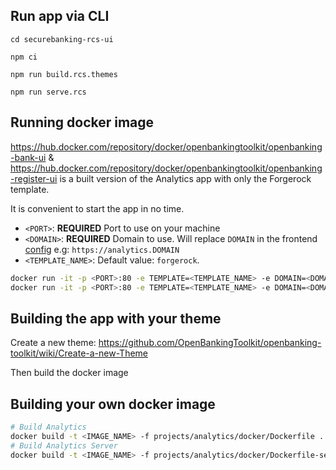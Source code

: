 ## Run app via CLI
```shell
cd securebanking-rcs-ui
```
```shell
npm ci
```
```shell
npm run build.rcs.themes
```
```shell
npm run serve.rcs
```

## Running docker image

<https://hub.docker.com/repository/docker/openbankingtoolkit/openbanking-bank-ui> & <https://hub.docker.com/repository/docker/openbankingtoolkit/openbanking-register-ui> is a built version of the Analytics app with only the Forgerock template.

It is convenient to start the app in no time.

- `<PORT>`: **REQUIRED** Port to use on your machine
- `<DOMAIN>`: **REQUIRED** Domain to use. Will replace `DOMAIN` in the frontend [config](./forgerock-openbanking-ui/projects/analytics/docker/deployment-settings.js) e.g: `https://analytics.DOMAIN`
- `<TEMPLATE_NAME>`: Default value: `forgerock`.

```bash
docker run -it -p <PORT>:80 -e TEMPLATE=<TEMPLATE_NAME> -e DOMAIN=<DOMAIN> openbankingtoolkit/openbanking-bank-ui
docker run -it -p <PORT>:80 -e TEMPLATE=<TEMPLATE_NAME> -e DOMAIN=<DOMAIN> openbankingtoolkit/openbanking-register-ui
```

## Building the app with your theme

Create a new theme: <https://github.com/OpenBankingToolkit/openbanking-toolkit/wiki/Create-a-new-Theme>

Then build the docker image

## Building your own docker image

```bash
# Build Analytics
docker build -t <IMAGE_NAME> -f projects/analytics/docker/Dockerfile .
# Build Analytics Server
docker build -t <IMAGE_NAME> -f projects/analytics/docker/Dockerfile-server .
```
